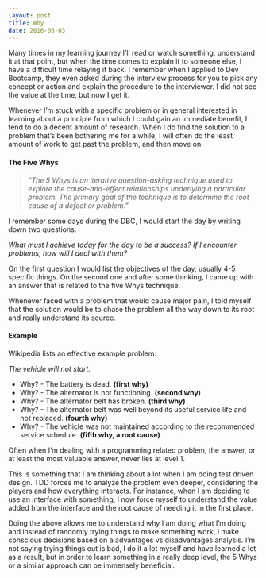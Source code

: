 ```yaml
---
layout: post
title: Why
date: 2016-06-03
---
```

Many times in my learning journey I’ll read or watch something, understand it at that point, but when the time comes to explain it to someone else, I have a difficult time relaying it back. I remember when I applied to Dev Bootcamp, they even asked during the interview process for you to pick any concept or action and explain the procedure to the interviewer. I did not see the value at the time, but now I get it.

Whenever I’m stuck with a specific problem or in general interested in learning about a principle from which I could gain an immediate benefit, I tend to do a decent amount of research. When I do find the solution to a problem that’s been bothering me for a while, I will often do the least amount of work to get past the problem, and then move on.

#### The Five Whys

> *“The 5 Whys is an iterative question-asking technique used to explore the cause-and-effect relationships underlying a particular problem. The primary goal of the technique is to determine the root cause of a defect or problem.”*

I remember some days during the DBC, I would start the day by writing down two questions:

*What must I achieve today for the day to be a success?*
*If I encounter problems, how will I deal with them?*

On the first question I would list the objectives of the day, usually 4-5 specific things. On the second one and after some thinking, I came up with an answer that is related to the five Whys technique. 

Whenever faced with a problem that would cause major pain, I told myself that the solution would be to chase the problem all the way down to its root and really understand its source. 


#### Example

Wikipedia lists an effective example problem:

*The vehicle will not start.*

* Why? - The battery is dead. **(first why)**
* Why? - The alternator is not functioning. **(second why)**
* Why? - The alternator belt has broken. **(third why)**
* Why? - The alternator belt was well beyond its useful service life and not replaced. **(fourth why)**
* Why? - The vehicle was not maintained according to the recommended service schedule. **(fifth why, a root cause)**

Often when I’m dealing with a programming related problem, the answer, or at least the most valuable answer, never lies at level 1.

This is something that I am thinking about a lot when I am doing test driven design. TDD forces me to analyze the problem even deeper, considering the players and how everything interacts. For instance, when I am deciding to use an interface with something, I now force myself to understand the value added from the interface and the root cause of needing it in the first place. 

Doing the above allows me to understand why I am doing what I’m doing and instead of randomly trying things to make something work, I make conscious decisions based on a advantages vs disadvantages analysis. I’m not saying trying things out is bad, I do it a lot myself and have learned a lot as a result, but in order to learn something in a really deep level, the 5 Whys or a similar approach can be immensely beneficial. 